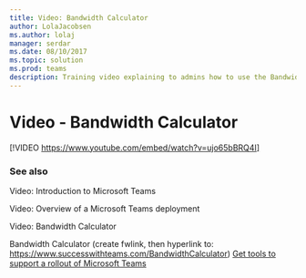 ```yaml
---
title: Video: Bandwidth Calculator
author: LolaJacobsen
ms.author: lolaj
manager: serdar
ms.date: 08/10/2017
ms.topic: solution
ms.prod: teams
description: Training video explaining to admins how to use the Bandwidth Calculator to plan your Microsoft Teams deployment
---
```


Video - Bandwidth Calculator
============================

[!VIDEO https://www.youtube.com/embed/watch?v=ujo65bBRQ4I]

### See also

Video: Introduction to Microsoft Teams

Video: Overview of a Microsoft Teams deployment

Video: Bandwidth Calculator

Bandwidth Calculator (create fwlink, then hyperlink to: https://www.successwithteams.com/BandwidthCalculator)
[Get tools to support a rollout of Microsoft Teams](Get_tools_to_support_a_rollout_of_Microsoft_Teams.md)


